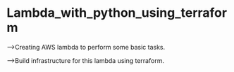 # Lambda_with_python_using_terraform

-->Creating AWS lambda to perform some basic tasks.

-->Build infrastructure for this lambda using terraform.

